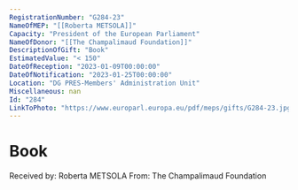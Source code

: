 ```yaml
---
RegistrationNumber: "G284-23"
NameOfMEP: "[[Roberta METSOLA]]"
Capacity: "President of the European Parliament"
NameOfDonor: "[[The Champalimaud Foundation]]"
DescriptionOfGift: "Book"
EstimatedValue: "< 150"
DateOfReception: "2023-01-09T00:00:00"
DateOfNotification: "2023-01-25T00:00:00"
Location: "DG PRES-Members' Administration Unit"
Miscellaneous: nan
Id: "284"
LinkToPhoto: "https://www.europarl.europa.eu/pdf/meps/gifts/G284-23.jpg#"
---
```


# Book

Received by: Roberta METSOLA
From: The Champalimaud Foundation
